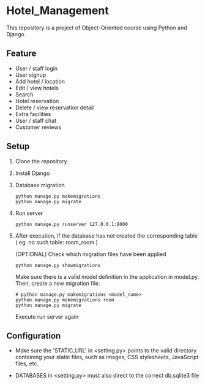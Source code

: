 # Hotel_Management
This repository is a project of Object-Oriented course using Python and Django

## Feature
+ User / staff login 
+ User signup
+ Add hotel / location
+ Edit / view hotels
+ Search
+ Hotel reservation
+ Delete / view reservation detail
+ Extra facilities
+ User / staff chat
+ Customer reviews
  
## Setup
1. Clone the repository
   
2. Install Django

3. Database migration
    ```
    python manage.py makemigrations
    python manage.py migrate
    ```
4. Run server
    ```
    python manage.py runserver 127.0.0.1:8000
    ```

5. After execution, if the database has not created the corresponding table ( eg. no such table: room_room )
   
   (OPTIONAL) Check which migration files have been applied  
    ```
    python manage.py showmigrations
    ```
   Make sure there is a valid model definition in the application in model.py. Then, create a new migration file.
    ```
    # python manage.py makemigrations <model_name>
    python manage.py makemigrations room
    python manage.py migrate
    ```
    Execute run server again
    
    
## Configuration
+ Make sure the 'STATIC_URL' in <setting.py> points to the valid directory containing your static files, such as images, CSS stylesheets, JavaScript files, etc.

+ DATABASES in <setting.py> must also direct to the correct db.sqlite3 file
